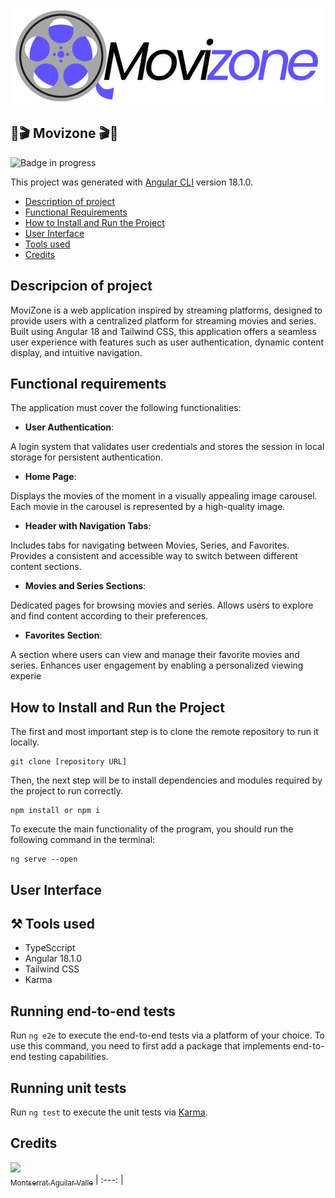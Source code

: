 ![MovieZone Logo](/public/assets/logoInvertido.png)

## 🍿🎬 Movizone 🎬🍿

![Badge in progress](https://img.shields.io/badge/STATUS-INPROGRESS-orange)

This project was generated with [Angular CLI](https://github.com/angular/angular-cli) version 18.1.0.

- [Description of project](#description-of-project)
- [Functional Requirements](#functional-requirements)
- [How to Install and Run the Project](#how-to-install-and-run-the-project.)
- [User Interface](#user-interface.)
- [Tools used](#tools-used)
- [Credits](#credits)

## Descripcion of project

MoviZone is a web application inspired by streaming platforms, designed to provide users with a centralized platform for streaming movies and series. Built using Angular 18 and Tailwind CSS, this application offers a seamless user experience with features such as user authentication, dynamic content display, and intuitive navigation.

## Functional requirements

The application must cover the following functionalities:

- **User Authentication**:

A login system that validates user credentials and stores the session in local storage for persistent authentication.

- **Home Page**:

Displays the movies of the moment in a visually appealing image carousel.
Each movie in the carousel is represented by a high-quality image.

- **Header with Navigation Tabs**:

Includes tabs for navigating between Movies, Series, and Favorites.
Provides a consistent and accessible way to switch between different content sections.

- **Movies and Series Sections**:

Dedicated pages for browsing movies and series.
Allows users to explore and find content according to their preferences.

- **Favorites Section**:

A section where users can view and manage their favorite movies and series.
Enhances user engagement by enabling a personalized viewing experie

## How to Install and Run the Project

The first and most important step is to clone the remote repository to run it locally.

```
git clone [repository URL]
```

Then, the next step will be to install dependencies and modules required by the project to run correctly.

```
npm install or npm i
```

To execute the main functionality of the program, you should run the following command in the terminal:

```
ng serve --open
```

## User Interface

## ⚒️ Tools used

- TypeSccript
- Angular 18.1.0
- Tailwind CSS
- Karma

## Running end-to-end tests

Run `ng e2e` to execute the end-to-end tests via a platform of your choice. To use this command, you need to first add a package that implements end-to-end testing capabilities.

## Running unit tests

Run `ng test` to execute the unit tests via [Karma](https://karma-runner.github.io).

## Credits

[<img src="https://avatars.githubusercontent.com/u/116055107?v=4" width=115><br><sub>Montserrat Aguilar Valle</sub>](https://github.com/montsegv-2)
| :---: |
